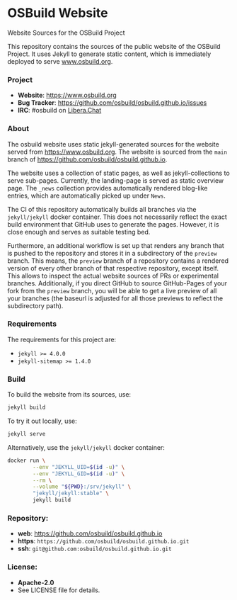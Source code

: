 OSBuild Website
===============

Website Sources for the OSBuild Project

This repository contains the sources of the public website of the OSBuild
Project. It uses Jekyll to generate static content, which is immediately
deployed to serve www.osbuild.org.

### Project

 * **Website**: <https://www.osbuild.org>
 * **Bug Tracker**: <https://github.com/osbuild/osbuild.github.io/issues>
* **IRC**: #osbuild on [Libera.Chat](https://libera.chat/)

### About

The osbuild website uses static jekyll-generated sources for the website served
from https://www.osbuild.org. The website is sourced from the `main` branch
of https://github.com/osbuild/osbuild.github.io.

The website uses a collection of static pages, as well as jekyll-collections to
serve sub-pages. Currently, the landing-page is served as static overview page.
The `_news` collection provides automatically rendered blog-like entries, which
are automatically picked up under `News`.

The CI of this repository automatically builds all branches via the
`jekyll/jekyll` docker container. This does not necessarily reflect the exact
build environment that GitHub uses to generate the pages. However, it is close
enough and serves as suitable testing bed.

Furthermore, an additional workflow is set up that renders any branch that is
pushed to the repository and stores it in a subdirectory of the `preview`
branch. This means, the `preview` branch of a repository contains a rendered
version of every other branch of that respective repository, except itself.
This allows to inspect the actual website sources of PRs or experimental
branches. Additionally, if you direct GitHub to source GitHub-Pages of your
fork from the `preview` branch, you will be able to get a live preview of all
your branches (the baseurl is adjusted for all those previews to reflect the
subdirectory path).

### Requirements

The requirements for this project are:

 * `jekyll >= 4.0.0`
 * `jekyll-sitemap >= 1.4.0`

### Build

To build the website from its sources, use:

```sh
jekyll build
```

To try it out locally, use:

```sh
jekyll serve
```

Alternatively, use the `jekyll/jekyll` docker container:

```sh
docker run \
        --env "JEKYLL_UID=$(id -u)" \
        --env "JEKYLL_GID=$(id -u)" \
        --rm \
        --volume "${PWD}:/srv/jekyll" \
        "jekyll/jekyll:stable" \
        jekyll build
```

### Repository:

 - **web**:   <https://github.com/osbuild/osbuild.github.io>
 - **https**: `https://github.com/osbuild/osbuild.github.io.git`
 - **ssh**:   `git@github.com:osbuild/osbuild.github.io.git`

### License:

 - **Apache-2.0**
 - See LICENSE file for details.
